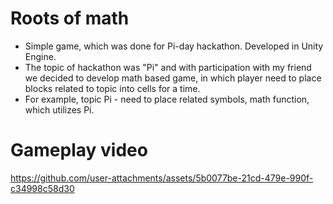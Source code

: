 # Roots of math

* Simple game, which was done for Pi-day hackathon. Developed in Unity Engine.
* The topic of hackathon was "Pi" and with participation with my friend we decided to develop math based game, in which player need to place blocks related to topic into cells for a time.
* For example, topic Pi - need to place related symbols, math function, which utilizes Pi.

# Gameplay video

https://github.com/user-attachments/assets/5b0077be-21cd-479e-990f-c34998c58d30
